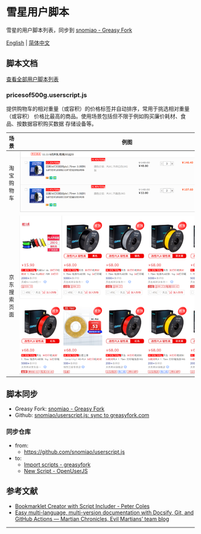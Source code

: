 # 雪星用户脚本

雪星的用户脚本列表，同步到 [snomiao - Greasy Fork](https://greasyfork.org/zh-CN/users/31387-snomiao)

[English](/) | [简体中文](/zh-cn/)

## 脚本文档

[查看全部用户脚本列表](/zh-cn/script-intro.md)

### pricesof500g.userscript.js

提供购物车的相对重量（或容积）的价格标签并自动排序，常用于挑选相对重量（或容积）
价格比最高的商品。使用场景包括但不限于例如购买廉价耗材、食品、按数据容积购买数据
存储设备等。

| 场景         | 例图                           |
| ------------ | ------------------------------ |
| 淘宝购物车   | ![](../media/prices-cart.png)  |
| 京东搜索页面 | ![](../media/京东搜索页面.png) |

## 脚本同步

- Greasy Fork: [snomiao - Greasy Fork](https://greasyfork.org/zh-CN/users/31387-snomiao)
- Github: [snomiao/userscript.js: sync to greasyfork.com](https://github.com/snomiao/userscript.js#readme)

### 同步仓库

- from:
  - https://github.com/snomiao/userscript.js
- to:
  - [Import scripts - greasyfork](https://greasyfork.org/en/import)
  - [New Script - OpenUserJS](https://openuserjs.org/user/add/scripts)

## 参考文献

- [Bookmarklet Creator with Script Includer - Peter Coles](https://mrcoles.com/bookmarklet/)
- [Easy multi-language, multi-version documentation with Docsify, Git, and GitHub Actions — Martian Chronicles, Evil Martians’ team blog](https://evilmartians.com/chronicles/easy-multi-language-multi-version-documentation-with-docsify-git-and-github-actions)

---

<!-- markdown style -->

<style>
    img{
        max-width: 60vw;
        margin: auto;
    }
</style>
